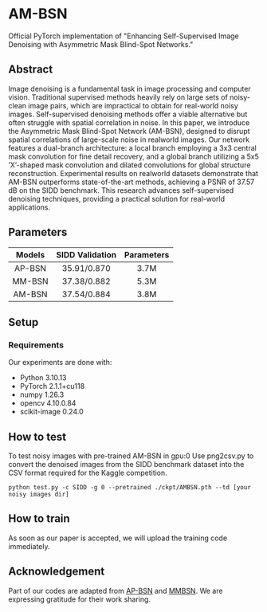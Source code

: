 # AM-BSN
Official PyTorch implementation of "Enhancing Self-Supervised Image Denoising with Asymmetric Mask Blind-Spot Networks."

## Abstract
Image denoising is a fundamental task in image processing and computer vision. Traditional supervised methods heavily rely on large sets of noisy-clean image pairs, which are impractical to obtain for real-world noisy images. Self-supervised denoising methods offer a viable alternative but often struggle with spatial correlation in noise. In this paper, we introduce the Asymmetric Mask Blind-Spot Network (AM-BSN), designed to disrupt spatial correlations of large-scale noise in realworld images. Our network features a dual-branch architecture: a local branch employing a 3x3 central mask convolution for fine detail recovery, and a global branch utilizing a 5x5 ’X’-shaped mask convolution and dilated convolutions for global structure reconstruction. Experimental results on realworld datasets demonstrate that AM-BSN outperforms state-of-the-art methods, achieving a PSNR of 37.57 dB on the SIDD benchmark. This research advances self-supervised denoising techniques, providing a practical solution for real-world applications.

## Parameters
|   __Models__   |                                    __SIDD Validation__                                   |__Parameters__ |
|:----------:|:-----------------------------------------------------------------------------------------------:|:-------:|
| AP-BSN |                                             35.91/0.870                                             |   3.7M   |
| MM-BSN |                                             37.38/0.882                                             |   5.3M   |
| AM-BSN |                                             37.54/0.884                                             |   3.8M   |

## Setup
### Requirements

Our experiments are done with:

- Python 3.10.13
- PyTorch 2.1.1+cu118
- numpy 1.26.3
- opencv 4.10.0.84
- scikit-image 0.24.0

## How to test
To test noisy images with pre-trained AM-BSN in gpu:0
Use png2csv.py to convert the denoised images from the SIDD benchmark dataset into the CSV format required for the Kaggle competition.
```
python test.py -c SIDD -g 0 --pretrained ./ckpt/AMBSN.pth --td [your noisy images dir]
```

## How to train
As soon as our paper is accepted, we will upload the training code immediately.

## Acknowledgement
Part of our codes are adapted from [AP-BSN](https://github.com/wooseoklee4/AP-BSN) and [MMBSN](https://github.com/dannie125/MM-BSN). We are expressing gratitude for their work sharing.

